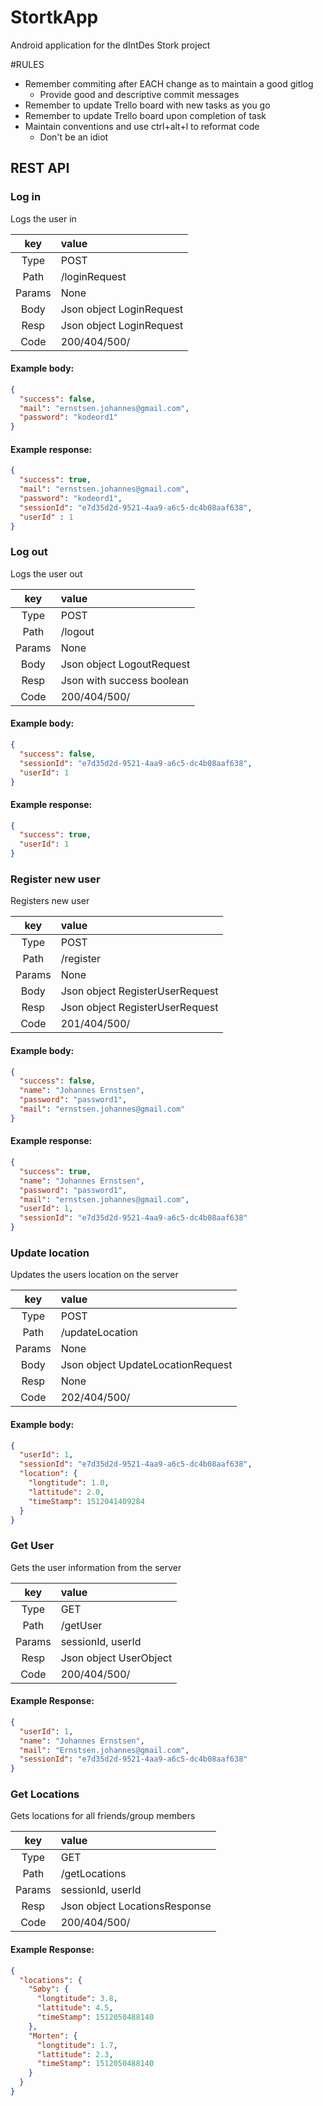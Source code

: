 # StortkApp
Android application for the dIntDes Stork project

#RULES
* Remember commiting after EACH change as to maintain a good gitlog
    * Provide good and descriptive commit messages
* Remember to update Trello board with new tasks as you go
* Remember to update Trello board upon completion of task
* Maintain conventions and use ctrl+alt+l to reformat code
    * Don't be an idiot
	
## REST API
 ### Log in
 Logs the user in
 
 | key    |            value            |
 |:------:| :---------------------------|
 | Type   | POST                        |
 | Path   | /loginRequest               |
 | Params | None                        |
 | Body   | Json object LoginRequest    |
 | Resp   | Json object LoginRequest    |
 | Code   | 200/404/500/                |
 
 
 
#### Example body:
```json
{
  "success": false,
  "mail": "ernstsen.johannes@gmail.com",
  "password": "kodeord1"
}
``` 
#### Example response:
```json
{
  "success": true,
  "mail": "ernstsen.johannes@gmail.com",
  "password": "kodeord1",
  "sessionId": "e7d35d2d-9521-4aa9-a6c5-dc4b08aaf638",
  "userId" : 1
}
``` 

### Log out
Logs the user out
 
 | key    |            value            |
 |:------:| :-------------------------- |
 | Type   | POST                        |
 | Path   | /logout                     |
 | Params | None                        |
 | Body   | Json object LogoutRequest   |
 | Resp   | Json with success boolean   |
 | Code   | 200/404/500/                |
 
 
#### Example body:
```json
{
  "success": false,
  "sessionId": "e7d35d2d-9521-4aa9-a6c5-dc4b08aaf638",
  "userId": 1
}
``` 

#### Example response:
```json
{
  "success": true,
  "userId": 1
}
``` 


### Register new user
Registers new user
 
 | key    |              value              |
 |:------:| :------------------------------ |
 | Type   | POST                            |
 | Path   | /register                       |
 | Params | None                            |
 | Body   | Json object RegisterUserRequest |
 | Resp   | Json object RegisterUserRequest |
 | Code   | 201/404/500/                    |
 
 
#### Example body:
```json
{
  "success": false,
  "name": "Johannes Ernstsen",
  "password": "password1",
  "mail": "ernstsen.johannes@gmail.com"
}
``` 

#### Example response:
```json
{
  "success": true,
  "name": "Johannes Ernstsen",
  "password": "password1",
  "mail": "ernstsen.johannes@gmail.com",
  "userId": 1,
  "sessionId": "e7d35d2d-9521-4aa9-a6c5-dc4b08aaf638"
}
``` 

### Update location
Updates the users location on the server
 
 | key    |               value               |
 |:------:| :-------------------------------- |
 | Type   | POST                              |
 | Path   | /updateLocation                   |
 | Params | None                              |
 | Body   | Json object UpdateLocationRequest |
 | Resp   | None                              |
 | Code   | 202/404/500/                      |
 
 
#### Example body:
```json
{
  "userId": 1,
  "sessionId": "e7d35d2d-9521-4aa9-a6c5-dc4b08aaf638",
  "location": {
    "longtitude": 1.0,
    "lattitude": 2.0,
    "timeStamp": 1512041409284
  }
}
``` 

### Get User
Gets the user information from the server
 
 | key    |                  value                 |
 |:------:| :------------------------------------- |
 | Type   | GET                                    |
 | Path   | /getUser                               |
 | Params | sessionId, userId                      |
 | Resp   | Json object UserObject                 |
 | Code   | 200/404/500/                           |
 
 #### Example Response:
```json
{
  "userId": 1,
  "name": "Johannes Ernstsen",
  "mail": "Ernstsen.johannes@gmail.com",
  "sessionId": "e7d35d2d-9521-4aa9-a6c5-dc4b08aaf638"
}

``` 
 
 
### Get Locations
Gets locations for all friends/group members

 | key    |                  value                 |
 |:------:| :------------------------------------- |
 | Type   | GET                                    |
 | Path   | /getLocations                          |
 | Params | sessionId, userId                      |
 | Resp   | Json object LocationsResponse          |
 | Code   | 200/404/500/                           |
 
  #### Example Response:
 ```json
 {
   "locations": {
     "Søby": {
       "longtitude": 3.8,
       "lattitude": 4.5,
       "timeStamp": 1512050488140
     },
     "Morten": {
       "longtitude": 1.7,
       "lattitude": 2.3,
       "timeStamp": 1512050488140
     }
   }
 }
 ``` 